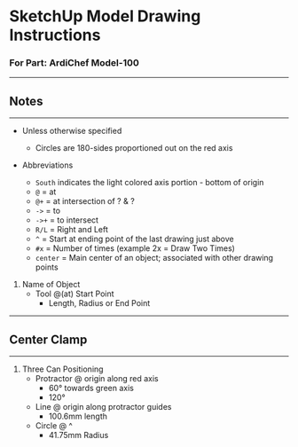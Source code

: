 # SketchUp Model Drawing Instructions
### For Part: ArdiChef Model-100

-----------------------------------------------------------------------------------
## Notes
-----------------------------------------------------------------------------------
* Unless otherwise specified
    * Circles are 180-sides proportioned out on the red axis
    
* Abbreviations
    * `South` indicates the light colored axis portion - bottom of origin
    * `@` = at
    * `@+` = at intersection of ? & ?
    * `->` = to
    * `->+` = to intersect
    * `R/L` = Right and Left
    * `^` = Start at ending point of the last drawing just above
    * `#x` = Number of times (example 2x = Draw Two Times)
    * `center` = Main center of an object; associated with other drawing points
    
1. Name of Object
    - Tool @(at) Start Point
        - Length, Radius or End Point
        
-----------------------------------------------------------------------------------
## Center Clamp
-----------------------------------------------------------------------------------
1. Three Can Positioning
    - Protractor @ origin along red axis
        - 60&deg; towards green axis
        - 120&deg;
    - Line @ origin along protractor guides
        - 100.6mm length
    - Circle @ ^
        - 41.75mm Radius
        